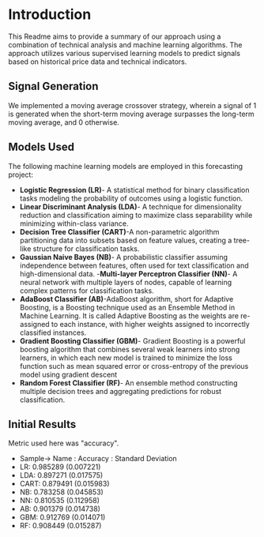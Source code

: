 # Introduction
This Readme aims to provide a summary of our approach using a combination of technical analysis and machine learning algorithms. The approach utilizes various supervised learning models to predict signals based on historical price data and technical indicators.
## Signal Generation
We implemented a moving average crossover strategy, wherein a signal of 1 is generated when the short-term moving average surpasses the long-term moving average, and 0 otherwise.
## Models Used
The following machine learning models are employed in this forecasting project:

- **Logistic Regression (LR)**- A statistical method for binary classification tasks modeling the probability of outcomes using a logistic function.
- **Linear Discriminant Analysis (LDA)**- A technique for dimensionality reduction and classification aiming to maximize class separability while minimizing within-class variance.
- **Decision Tree Classifier (CART)**-A non-parametric algorithm partitioning data into subsets based on feature values, creating a tree-like structure for classification tasks.
- **Gaussian Naive Bayes (NB)**- A probabilistic classifier assuming independence between features, often used for text classification and high-dimensional data.
 -**Multi-layer Perceptron Classifier (NN)**- A neural network with multiple layers of nodes, capable of learning complex patterns for classification tasks.
- **AdaBoost Classifier (AB)**-AdaBoost algorithm, short for Adaptive Boosting, is a Boosting technique used as an Ensemble Method in Machine Learning. It is called Adaptive Boosting as the weights are re-assigned to each instance, with higher weights assigned to incorrectly classified instances.
- **Gradient Boosting Classifier (GBM)**- Gradient Boosting is a powerful boosting algorithm that combines several weak learners into strong learners, in which each new model is trained to minimize the loss function such as mean squared error or cross-entropy of the previous model using gradient descent
- **Random Forest Classifier (RF)**- An ensemble method constructing multiple decision trees and aggregating predictions for robust classification.
## Initial Results
Metric used here was "accuracy".
- Sample-> Name : Accuracy : Standard Deviation
- LR: 0.985289 (0.007221)
- LDA: 0.897271 (0.017575)
- CART: 0.879491 (0.015983)
- NB: 0.783258 (0.045853)
- NN: 0.810535 (0.112958)
- AB: 0.901379 (0.014738)
- GBM: 0.912769 (0.014071)
- RF: 0.908449 (0.015287)
